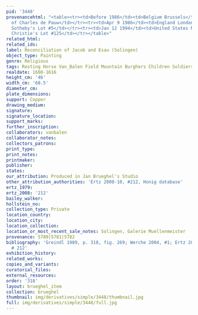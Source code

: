 ```yaml
---
pid: '3448'
provenancehtml: "<table><tr><td>Before 1986</td><td>Belgium Brussels</td><td>Collection
  of Charles de Pauw</td></tr><tr><td>Apr 9 1986</td><td>England London</td><td>Sale
  Sotheby's Lot #5</td></tr><tr><td>Jan 12 1994</td><td>United States New York NY</td><td>Sale
  Christie's Lot #125</td></tr></table>"
related_html:
related_ids:
label: Reconciliation of Jacob and Esau (Solingen)
object_type: Painting
genre: Religious
tags: Resting Horse Van_Balen Field Mountain Burghers Children Soldiers Old_Testament
realdate: 1608-1616
height_cm: '46'
width_cm: '68.5'
diameter_cm:
plate_dimensions:
support: Copper
drawing_medium:
signature:
signature_location:
support_marks:
further_inscription:
collaborators: vanbalen
collaborator_notes:
collectors_patrons:
print_type:
print_notes:
printmaker:
publisher:
states:
our_attribution: Produced in Jan Brueghel's Studio
other_attribution_authorities: 'Ertz 2008-10, #212, Honig database'
ertz_1979:
ertz_2008: '212'
bailey_walker:
hollstein_no:
collection_type: Private
location_country:
location_city:
location_collection:
location_or_most_recent_sale_notes: Solingen, Galerie Muellenmeister
provenance: 5780|5781|5782
bibliography: 'Greindl 1989, p. 318, fig. 269; Werche 2004, #1; Ertz 2008-10, cat.
  # 212'
exhibition_history:
related_works:
copies_and_variants:
curatorial_files:
external_resources:
order: '318'
layout: brueghel_item
collection: brueghel
thumbnail: img/derivatives/simple/3448/thumbnail.jpg
full: img/derivatives/simple/3448/full.jpg
---
```

